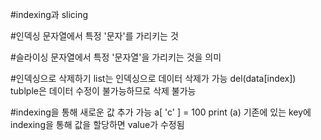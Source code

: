 #indexing과 slicing

#인덱싱
문자열에서 특정 '문자'를 가리키는 것

#슬라이싱
문자열에서 특정 '문자열'을 가리키는 것을 의미

#인덱싱으로 삭제하기
list는 인덱싱으로 데이터 삭제가 가능
del(data[index])
tublple은 데이터 수정이 불가능하므로 삭제 불가능

#indexing을 통해 새로운 값 추가 가능
a[ 'c' ] = 100
print (a)
기존에 있는 key에 indexing을 통해 값을 할당하면 value가 수정됨


